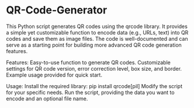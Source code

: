 # QR-Code-Generator
This Python script generates QR codes using the qrcode library. It provides a simple yet customizable function to encode data (e.g., URLs, text) into QR codes and save them as image files. The code is well-documented and can serve as a starting point for building more advanced QR code generation features.

Features:
Easy-to-use function to generate QR codes.
Customizable settings for QR code version, error correction level, box size, and border.
Example usage provided for quick start.

Usage:
Install the required library: pip install qrcode[pil]
Modify the script for your specific needs.
Run the script, providing the data you want to encode and an optional file name.

